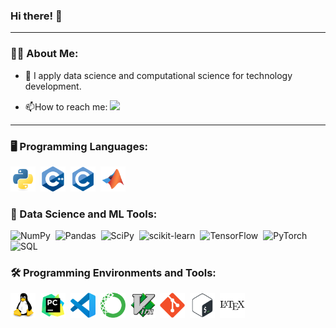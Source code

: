 ### Hi there! 👋
---
### :woman_technologist: About Me:
- :telescope: I apply data science and computational science for technology development.

- :mailbox:How to reach me: [<img src="https://img.shields.io/badge/LinkedIn-0077B5?style=for-the-badge&logo=linkedin&logoColor=white" height="18">](https://www.linkedin.com/in/arunamohan/)
---
### :desktop_computer: Programming Languages:
<div>
  <img src="https://github.com/devicons/devicon/blob/master/icons/python/python-original.svg" title="Python" alt="Python" width="40" height="40"/>&nbsp;
  <img src="https://github.com/devicons/devicon/blob/master/icons/cplusplus/cplusplus-original.svg" title="C++" alt="C++" width="40" height="40"/>&nbsp;
  <img src="https://github.com/devicons/devicon/blob/master/icons/c/c-original.svg" title="C" alt="C" width="40" height="40"/>&nbsp;
  <img src="https://github.com/devicons/devicon/blob/master/icons/matlab/matlab-original.svg" title="MATLAB" alt="MATLAB" width="40" height="40"/>&nbsp;
<div>

### :toolbox: Data Science and ML Tools:
<div>
  <img src="https://img.shields.io/badge/-numpy-informational?style=flat&logo=numpy&logoColor=013243&color=DCDCDC" title="NumPy" alt="NumPy"/>&nbsp;
  <img src="https://img.shields.io/badge/-pandas-informational?style=flat&logo=pandas&logoColor=150458&color=DCDCDC" title="Pandas" alt="Pandas"/>&nbsp;
  <img src="https://img.shields.io/badge/-scipy-informational?style=flat&logo=scipy&logoColor=8CAAE6&color=DCDCDC" title="SciPy" alt="SciPy"/>&nbsp;
  <img src="https://img.shields.io/badge/-scikitlearn-informational?style=flat&logo=scikit-learn&logoColor=F7931E&color=DCDCDC" title="scikit-learn" alt="scikit-learn"/>&nbsp;
  <img src="https://img.shields.io/badge/-tensorflow-informational?style=flat&logo=tensorflow&logoColor=FF6F00&color=DCDCDC" title="TensorFlow" alt="TensorFlow"/>&nbsp;
  <img src="https://img.shields.io/badge/-pytorch-informational?style=flat&logo=pytorch&logoColor=EE4C2C&color=DCDCDC" title="PyTorch" alt="PyTorch"/>&nbsp;
  <img src="https://img.shields.io/badge/-sql-informational?style=flat&logo=sql&logoColor=013243&color=DCDCDC" title="SQL" alt="SQL"/>&nbsp;
<div>

### :hammer_and_wrench: Programming Environments and Tools:
<div>
  <img src="https://github.com/devicons/devicon/blob/master/icons/linux/linux-original.svg" title="Linux" alt="Linux" width="40" height="40"/>&nbsp;
  <img src="https://github.com/devicons/devicon/blob/master/icons/pycharm/pycharm-original.svg" title="PyCharm" alt="PyCharm" width="40" height="40"/>&nbsp;
  <img src="https://github.com/devicons/devicon/blob/master/icons/vscode/vscode-original.svg" title="VSCode" alt="VSCode" width="40" height="40"/>&nbsp;
  <img src="https://github.com/devicons/devicon/blob/master/icons/anaconda/anaconda-original.svg" title="anaconda" alt="anaconda" width="40" height="40"/>&nbsp;
  <img src="https://github.com/devicons/devicon/blob/master/icons/vim/vim-original.svg" title="vim" alt="vim" width="40" height="40"/>&nbsp;
  <img src="https://github.com/devicons/devicon/blob/master/icons/git/git-original.svg" title="git" alt="git" width="40" height="40"/>&nbsp;
  <img src="https://github.com/devicons/devicon/blob/master/icons/bash/bash-original.svg" title="bash" alt="bash" width="40" height="40"/>&nbsp;
  <img src="https://github.com/devicons/devicon/blob/master/icons/latex/latex-original.svg" title="LaTeX" alt="LaTex" width="40" height="40"/>&nbsp;
<div>

<!--
**a-mohan1/a-mohan1** is a ✨ _special_ ✨ repository because its `README.md` (this file) appears on your GitHub profile.

I used these helpful references:
https://www.sitepoint.com/github-profile-readme/
https://towardsdatascience.com/build-a-stunning-readme-for-your-github-profile-9b80434fe5d7

Here are some ideas to get you started:

- 🔭 I’m currently working on ...
- 🌱 I’m currently learning ...
- 👯 I’m looking to collaborate on ...
- 🤔 I’m looking for help with ...
- 💬 Ask me about ...
- 📫 How to reach me: ...
- 😄 Pronouns: ...
- ⚡ Fun fact: ...
-->
